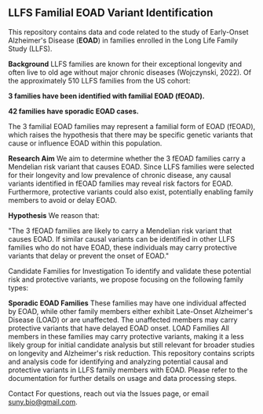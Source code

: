 ## LLFS Familial EOAD Variant Identification 

This repository contains data and code related to the study of Early-Onset Alzheimer's Disease (**EOAD**) in families enrolled in the Long Life Family Study (LLFS).

**Background**
LLFS families are known for their exceptional longevity and often live to old age without major chronic diseases (Wojczynski, 2022). Of the approximately 510 LLFS families from the US cohort:

**3 families have been identified with familial EOAD (fEOAD).**

**42 families have sporadic EOAD cases.**

The 3 familial EOAD families may represent a familial form of EOAD (fEOAD), which raises the hypothesis that there may be specific genetic variants that cause or influence EOAD within this population.

**Research Aim**
We aim to determine whether the 3 fEOAD families carry a Mendelian risk variant that causes EOAD. Since LLFS families were selected for their longevity and low prevalence of chronic disease, any causal variants identified in fEOAD families may reveal risk factors for EOAD. Furthermore, protective variants could also exist, potentially enabling family members to avoid or delay EOAD.

**Hypothesis**
We reason that:

"The 3 fEOAD families are likely to carry a Mendelian risk variant that causes EOAD. If similar causal variants can be identified in other LLFS families who do not have EOAD, these individuals may carry protective variants that delay or prevent the onset of EOAD."

Candidate Families for Investigation
To identify and validate these potential risk and protective variants, we propose focusing on the following family types:

**Sporadic EOAD Families**
These families may have one individual affected by EOAD, while other family members either exhibit Late-Onset Alzheimer's Disease (LOAD) or are unaffected. The unaffected members may carry protective variants that have delayed EOAD onset.
LOAD Families
All members in these families may carry protective variants, making it a less likely group for initial candidate analysis but still relevant for broader studies on longevity and Alzheimer's risk reduction.
This repository contains scripts and analysis code for identifying and analyzing potential causal and protective variants in LLFS family members with EOAD. Please refer to the documentation for further details on usage and data processing steps.

Contact
For questions, reach out via the Issues page, or email suny.bio@gmail.com.

